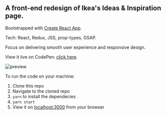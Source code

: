 ## A front-end redesign of Ikea's Ideas & Inspiration page.

Bootstrapped with [Create React App](https://github.com/facebook/create-react-app).

Tech: React, Redux, JSS, prop-types, GSAP.

Focus on delivering smooth user experience and responsive design.

View it live on CodePen: [click here](https://codepen.io/Yuechun/live/dyoQmPp).

![preview](https://media.giphy.com/media/XZsd2da6kDnMx3GCkb/giphy.gif)

To run the code on your machine:

1. Clone this repo
2. Navigate to the cloned repo
3. `yarn` to install the dependecies
4. `yarn start`
5. View it on [localhost:3000](http://localhost:3000/) from your browser
